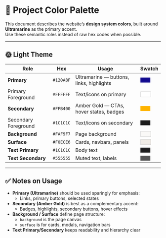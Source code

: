 # 🎨 Project Color Palette

This document describes the website’s **design system colors**, built around **Ultramarine** as the primary accent.  
Use these semantic roles instead of raw hex codes when possible.

---

## 🌞 Light Theme

| Role                 | Hex     | Usage | Swatch |
|----------------------|---------|-------|--------|
| **Primary**           | `#120A8F` | Ultramarine — buttons, links, highlights | <span style="display:inline-block;width:2rem;height:1rem;background-color:#120A8F;"></span> |
| Primary Foreground    | `#FFFFFF` | Text/icons on primary | <span style="display:inline-block;width:2rem;height:1rem;background-color:#FFFFFF;border:1px solid #ccc;"></span> |
| **Secondary**         | `#FFB400` | Amber Gold — CTAs, hover states, badges | <span style="display:inline-block;width:2rem;height:1rem;background-color:#FFB400;"></span> |
| Secondary Foreground  | `#1C1C1C` | Text/icons on secondary | <span style="display:inline-block;width:2rem;height:1rem;background-color:#1C1C1C;"></span> |
| **Background**        | `#FAF9F7` | Page background | <span style="display:inline-block;width:2rem;height:1rem;background-color:#FAF9F7;border:1px solid #ccc;"></span> |
| **Surface**           | `#F0ECE6` | Cards, navbars, panels | <span style="display:inline-block;width:2rem;height:1rem;background-color:#F0ECE6;border:1px solid #ccc;"></span> |
| **Text Primary**      | `#1C1C1C` | Body text | <span style="display:inline-block;width:2rem;height:1rem;background-color:#1C1C1C;"></span> |
| **Text Secondary**    | `#555555` | Muted text, labels | <span style="display:inline-block;width:2rem;height:1rem;background-color:#555555;"></span> |

---

## ✅ Notes on Usage

- **Primary (Ultramarine)** should be used sparingly for emphasis:  
  - Links, primary buttons, selected states  
- **Secondary (Amber Gold)** is best as a complementary accent:  
  - Badges, highlights, secondary buttons, hover effects  
- **Background / Surface** define page structure:  
  - `background` is the page canvas  
  - `surface` is for cards, modals, navigation bars  
- **Text Primary/Secondary** keeps readability and hierarchy clear
